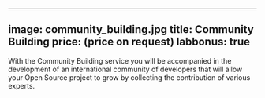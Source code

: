 

---
image: community_building.jpg
title: Community Building
price: (price on request)
labbonus: true
--- 

With the Community Building service you will be accompanied in the development of an international community of developers that will allow your Open Source project to grow by collecting the contribution of various experts.

<!--more--> 
